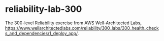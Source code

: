 # reliability-lab-300
The 300-level Reliability exercise from AWS Well-Architected Labs, https://www.wellarchitectedlabs.com/reliability/300_labs/300_health_checks_and_dependencies/1_deploy_app/.
